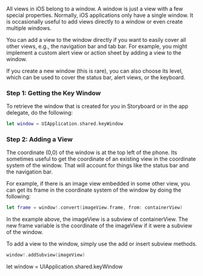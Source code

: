 All views in iOS belong to a window. A window is just a view with a few special properties. Normally, iOS applications only have a single window. It is occasionally useful to add views directly to a window or even create multiple windows.

You can add a view to the window directly if you want to easily cover all other views, e.g., the navigation bar and tab bar. For example, you might implement a custom alert view or action sheet by adding a view to the window.

If you create a new window (this is rare), you can also choose its level, which can be used to cover the status bar, alert views, or the keyboard.

### Step 1: Getting the Key Window

To retrieve the window that is created for you in Storyboard or in the app delegate, do the following:

```swift
let window = UIApplication.shared.keyWindow
```

### Step 2: Adding a View

The coordinate (0,0) of the window is at the top left of the phone. Its sometimes useful to get the coordinate of an existing view in the coordinate system of the window. That will account for things like the status bar and the navigation bar.

For example, if there is an image view embedded in some other view, you can get its frame in the coordinate system of the window by doing the following:

```swift
let frame = window!.convert(imageView.frame, from: containerView)
```

In the example above, the imageView is a subview of containerView. The new frame variable is the coordinate of the imageView if it were a subview of the window.

To add a view to the window, simply use the add or insert subview methods.

```swift
window!.addSubview(imageView)
```

let window = UIApplication.shared.keyWindow
        
        